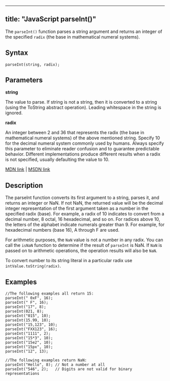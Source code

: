 
---
title: "JavaScript parseInt()"
---

The `parseInt()` function parses a string argument and returns an integer of the specified `radix` (the base in mathematical numeral systems).

## Syntax

    parseInt(string, radix);

## Parameters

**string**

The value to parse. If string is not a string, then it is converted to a string (using the ToString abstract operation). Leading whitespace in the string is ignored.

**radix**

An integer between 2 and 36 that represents the radix (the base in mathematical numeral systems) of the above mentioned string. Specify 10 for the decimal numeral system commonly used by humans. Always specify this parameter to eliminate reader confusion and to guarantee predictable behavior. Different implementations produce different results when a radix is not specified, usually defaulting the value to 10.

[MDN link](https://developer.mozilla.org/en-US/docs/Web/JavaScript/Reference/Global_Objects/parseInt) | [MSDN link](https://msdn.microsoft.com/en-US/library/x53yedee%28v=vs.94%29.aspx)

## Description

The parseInt function converts its first argument to a string, parses it, and returns an integer or NaN. If not NaN, the returned value will be the decimal integer representation of the first argument taken as a number in the specified radix (base). For example, a radix of 10 indicates to convert from a decimal number, 8 octal, 16 hexadecimal, and so on. For radices above 10, the letters of the alphabet indicate numerals greater than 9\. For example, for hexadecimal numbers (base 16), A through F are used.

For arithmetic purposes, the `NaN` value is not a number in any radix. You can call the `isNaN` function to determine if the result of `parseInt` is NaN. If `NaN` is passed on to arithmetic operations, the operation results will also be `NaN`.

To convert number to its string literal in a particular radix use `intValue.toString(radix)`.

## Examples

    //The following examples all return 15:
    parseInt(" 0xF", 16);
    parseInt(" F", 16);
    parseInt("17", 8);
    parseInt(021, 8);
    parseInt("015", 10);
    parseInt(15.99, 10);
    parseInt("15,123", 10);
    parseInt("FXX123", 16);
    parseInt("1111", 2);
    parseInt("15*3", 10);
    parseInt("15e2", 10);
    parseInt("15px", 10);
    parseInt("12", 13);

    //The following examples return NaN:
    parseInt("Hello", 8); // Not a number at all
    parseInt("546", 2);   // Digits are not valid for binary representations
